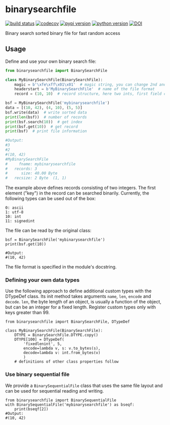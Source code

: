 # binarysearchfile
[![build status](https://github.com/trichter/binarysearchfile/workflows/tests/badge.svg)](https://github.com/trichter/binarysearchfile/actions)
[![codecov](https://codecov.io/gh/trichter/binarysearchfile/branch/master/graph/badge.svg)](https://codecov.io/gh/trichter/binarysearchfile)
[![pypi version](https://img.shields.io/pypi/v/binarysearchfile.svg)](https://pypi.python.org/pypi/binarysearchfile)
[![python version](https://img.shields.io/pypi/pyversions/binarysearchfile.svg)](https://python.org)
[![DOI](https://zenodo.org/badge/DOI/10.5281/zenodo.11184031.svg)](https://doi.org/10.5281/zenodo.11184031)

Binary search sorted binary file for fast random access

## Usage

Define and use your own binary search file:

```py
from binarysearchfile import BinarySearchFile

class MyBinarySearchFile(BinarySearchFile):
    magic = b'\xfe\xff\x01\x01'  # magic string, you can change 2nd and 4th byte
    headerstart = b'MyBinarySearchFile'  # name of the file format
    record = (10, 10)  # record structure, here two ints, first field can be searched binarily

bsf = MyBinarySearchFile('mybinarysearchfile')
data = [(10, 42), (4, 10), (5, 5)]
bsf.write(data)  # write sorted data
print(len(bsf))  # number of records
print(bsf.search(10))  # get index
print(bsf.get(10))  # get record
print(bsf)  # print file information

#Output:
#3
#2
#(10, 42)
#MyBinarySearchFile
#     fname: mybinarysearchfile
#   records: 3
#      size: 40.00 Byte
#   recsize: 2 Byte  (1, 1)
```

The example above defines records consisting of two integers.
The first element ("key") in the record can be searched binarily.
Currently, the following types can be used out of the box:

```
0: ascii
1: utf-8
10: int
11: signedint
```

The file can be read by the original class:

```
bsf = BinarySearchFile('mybinarysearchfile')
print(bsf.get(10))

#Output:
#(10, 42)

```

The file format is specified in the module's docstring.

### Defining your own data types

Use the following approach to define additional custom types with the DTypeDef class.
Its init method takes arguments `name`, `len`, `encode` and `decode`.
`len`, the byte length of an object, is usually a function of the object, but can be an integer for a fixed length.
Register custom types only with keys greater than 99.

```
from binarysearchfile import BinarySearchFile, DTypeDef

class MyBinarySearchFile(BinarySearchFile):
    DTYPE = BinarySearchFile.DTYPE.copy()
    DTYPE[100] = DTypeDef(
        'fixedlenint', 5,
        encode=lambda v, s: v.to_bytes(s),
        decode=lambda v: int.from_bytes(v)
        )
    # definitions of other class properties follow
```

### Use binary sequential file

We provide a `BinarySequentialFile` class that uses the same file layout and can be used for sequential reading and writing.

```
from binarysearchfile import BinarySequentialFile
with BinarySequentialFile('mybinarysearchfile') as bseqf:
    print(bseqf[2])
#Output:
#(10, 42)
```
